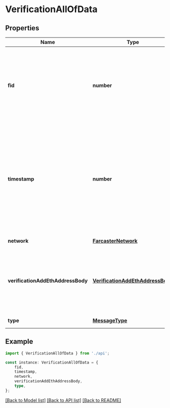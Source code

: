 # VerificationAllOfData


## Properties

Name | Type | Description | Notes
------------ | ------------- | ------------- | -------------
**fid** | **number** | The unique identifier (FID) of the user who created this message. FIDs are assigned sequentially when users register on the network and cannot be changed. | [default to undefined]
**timestamp** | **number** | Seconds since Farcaster Epoch (2021-01-01T00:00:00Z). Used to order messages chronologically and determine the most recent state. Must be within 10 minutes of the current time when the message is created. | [default to undefined]
**network** | [**FarcasterNetwork**](FarcasterNetwork.md) |  | [default to undefined]
**verificationAddEthAddressBody** | [**VerificationAddEthAddressBody**](VerificationAddEthAddressBody.md) | Contains the blockchain address being verified, along with cryptographic proof of ownership through a signature. | [default to undefined]
**type** | [**MessageType**](MessageType.md) |  | [default to undefined]

## Example

```typescript
import { VerificationAllOfData } from './api';

const instance: VerificationAllOfData = {
    fid,
    timestamp,
    network,
    verificationAddEthAddressBody,
    type,
};
```

[[Back to Model list]](../README.md#documentation-for-models) [[Back to API list]](../README.md#documentation-for-api-endpoints) [[Back to README]](../README.md)
